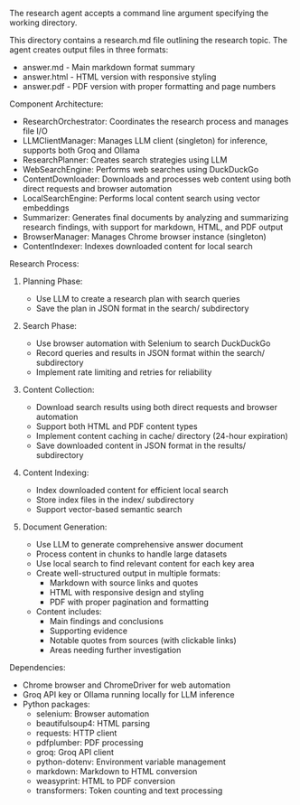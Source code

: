 The research agent accepts a command line argument specifying the working directory.

This directory contains a research.md file outlining the research topic. The agent creates output files in three formats:
* answer.md - Main markdown format summary
* answer.html - HTML version with responsive styling
* answer.pdf - PDF version with proper formatting and page numbers

Component Architecture:
* ResearchOrchestrator: Coordinates the research process and manages file I/O
* LLMClientManager: Manages LLM client (singleton) for inference, supports both Groq and Ollama
* ResearchPlanner: Creates search strategies using LLM
* WebSearchEngine: Performs web searches using DuckDuckGo
* ContentDownloader: Downloads and processes web content using both direct requests and browser automation
* LocalSearchEngine: Performs local content search using vector embeddings
* Summarizer: Generates final documents by analyzing and summarizing research findings, with support for markdown, HTML, and PDF output
* BrowserManager: Manages Chrome browser instance (singleton)
* ContentIndexer: Indexes downloaded content for local search

Research Process:
1. Planning Phase:
   * Use LLM to create a research plan with search queries
   * Save the plan in JSON format in the search/ subdirectory

2. Search Phase:
   * Use browser automation with Selenium to search DuckDuckGo
   * Record queries and results in JSON format within the search/ subdirectory
   * Implement rate limiting and retries for reliability

3. Content Collection:
   * Download search results using both direct requests and browser automation
   * Support both HTML and PDF content types
   * Implement content caching in cache/ directory (24-hour expiration)
   * Save downloaded content in JSON format in the results/ subdirectory

4. Content Indexing:
   * Index downloaded content for efficient local search
   * Store index files in the index/ subdirectory
   * Support vector-based semantic search

5. Document Generation:
   * Use LLM to generate comprehensive answer document
   * Process content in chunks to handle large datasets
   * Use local search to find relevant content for each key area
   * Create well-structured output in multiple formats:
     - Markdown with source links and quotes
     - HTML with responsive design and styling
     - PDF with proper pagination and formatting
   * Content includes:
     - Main findings and conclusions
     - Supporting evidence
     - Notable quotes from sources (with clickable links)
     - Areas needing further investigation

Dependencies:
* Chrome browser and ChromeDriver for web automation
* Groq API key or Ollama running locally for LLM inference
* Python packages:
  - selenium: Browser automation
  - beautifulsoup4: HTML parsing
  - requests: HTTP client
  - pdfplumber: PDF processing
  - groq: Groq API client
  - python-dotenv: Environment variable management
  - markdown: Markdown to HTML conversion
  - weasyprint: HTML to PDF conversion
  - transformers: Token counting and text processing

